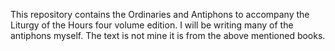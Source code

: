 This repository contains the Ordinaries and Antiphons to accompany the Liturgy of the Hours four volume edition. I will be writing many of the antiphons myself. The text is not mine it is from the above mentioned books.
